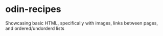 # odin-recipes

Showcasing basic HTML, specifically with images, links between pages, and ordered/undorderd lists
